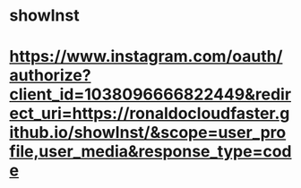 # showInst
# https://www.instagram.com/oauth/authorize?client_id=1038096666822449&redirect_uri=https://ronaldocloudfaster.github.io/showInst/&scope=user_profile,user_media&response_type=code
